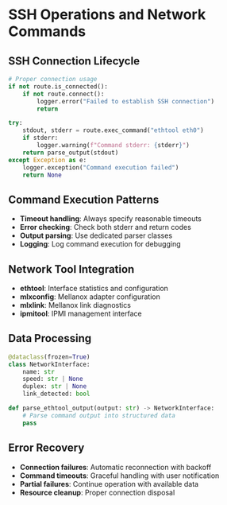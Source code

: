 # SSH Operations and Network Commands

## SSH Connection Lifecycle
```python
# Proper connection usage
if not route.is_connected():
    if not route.connect():
        logger.error("Failed to establish SSH connection")
        return

try:
    stdout, stderr = route.exec_command("ethtool eth0")
    if stderr:
        logger.warning(f"Command stderr: {stderr}")
    return parse_output(stdout)
except Exception as e:
    logger.exception("Command execution failed")
    return None
```

## Command Execution Patterns
- **Timeout handling**: Always specify reasonable timeouts
- **Error checking**: Check both stderr and return codes
- **Output parsing**: Use dedicated parser classes
- **Logging**: Log command execution for debugging

## Network Tool Integration
- **ethtool**: Interface statistics and configuration
- **mlxconfig**: Mellanox adapter configuration
- **mlxlink**: Mellanox link diagnostics
- **ipmitool**: IPMI management interface

## Data Processing
```python
@dataclass(frozen=True)
class NetworkInterface:
    name: str
    speed: str | None
    duplex: str | None
    link_detected: bool

def parse_ethtool_output(output: str) -> NetworkInterface:
    # Parse command output into structured data
    pass
```

## Error Recovery
- **Connection failures**: Automatic reconnection with backoff
- **Command timeouts**: Graceful handling with user notification
- **Partial failures**: Continue operation with available data
- **Resource cleanup**: Proper connection disposal
